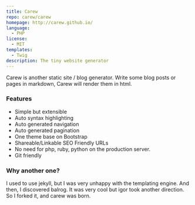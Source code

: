 ```yaml
---
title: Carew
repo: carew/carew
homepage: http://carew.github.io/
language:
  - PHP
license:
  - MIT
templates:
  - Twig
description: The tiny website generator
---
```


Carew is another static site / blog generator. Write some blog posts or pages in
markdown, Carew will render them in html.

### Features

- Simple but extensible
- Auto syntax highlighting
- Auto generated navigation
- Auto generated pagination
- One theme base on Bootstrap
- Shareable/Linkable SEO Friendly URLs
- No need for php, ruby, python on the production server.
- Git friendly

### Why another one?

I used to use jekyll, but I was very unhappy with the templating engine. And then, I discovered balrog. It was very cool but igor took another direction. So I forked it, and carew was born.
